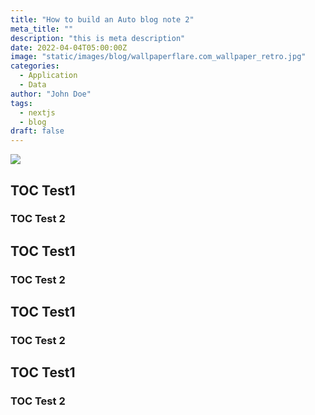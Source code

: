 ```yaml
---
title: "How to build an Auto blog note 2"
meta_title: ""
description: "this is meta description"
date: 2022-04-04T05:00:00Z
image: "static/images/blog/wallpaperflare.com_wallpaper_retro.jpg"
categories:
  - Application
  - Data
author: "John Doe"
tags:
  - nextjs
  - blog
draft: false
---
```



![](/images/blog/wallpaperflare.com_wallpaper_retro.jpg)


## TOC Test1

### TOC Test 2

## TOC Test1

### TOC Test 2

## TOC Test1

### TOC Test 2

## TOC Test1

### TOC Test 2

